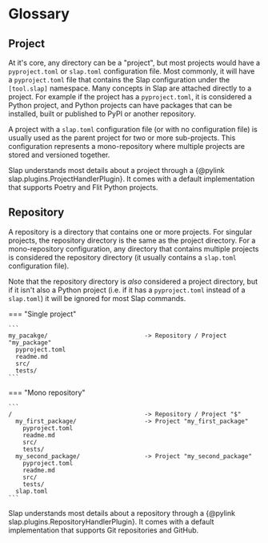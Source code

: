 # Glossary

## Project

At it's core, any directory can be a "project", but most projects would have a `pyproject.toml` or `slap.toml`
configuration file. Most commonly, it will have a `pyproject.toml` file that contains the Slap configuration
under the `[tool.slap]` namespace. Many concepts in Slap are attached directly to a project. For example if
the project has a `pyproject.toml`, it is considered a Python project, and Python projects can have packages
that can be installed, built or published to PyPI or another repository.

A project with a `slap.toml` configuration file (or with no configuration file) is usually used as the parent
project for two or more sub-projects. This configuration represents a mono-repository where multiple projects
are stored and versioned together.

Slap understands most details about a project through a {@pylink slap.plugins.ProjectHandlerPlugin}. It comes
with a default implementation that supports Poetry and Flit Python projects.

## Repository

A repository is a directory that contains one or more projects. For singular projects, the repository directory
is the same as the project directory. For a mono-repository configuration, any directory that contains multiple
projects is considered the repository directory (it usually contains a `slap.toml` configuration file).

Note that the repository directory is _also_ considered a project directory, but if it isn't also a Python
project (i.e. if it has a `pyproject.toml` instead of a `slap.toml`) it will be ignored for most Slap commands.

=== "Single project"

    ```
    my_pacakge/                           -> Repository / Project "my_package"
      pyproject.toml
      readme.md
      src/
      tests/
    ```

=== "Mono repository"

    ```
    /                                     -> Repository / Project "$"
      my_first_package/                   -> Project "my_first_package"
        pyproject.toml
        readme.md
        src/
        tests/
      my_second_package/                  -> Project "my_second_package"
        pyproject.toml
        readme.md
        src/
        tests/
      slap.toml
    ```

Slap understands most details about a repository through a {@pylink slap.plugins.RepositoryHandlerPlugin}. It
comes with a default implementation that supports Git repositories and GitHub.
